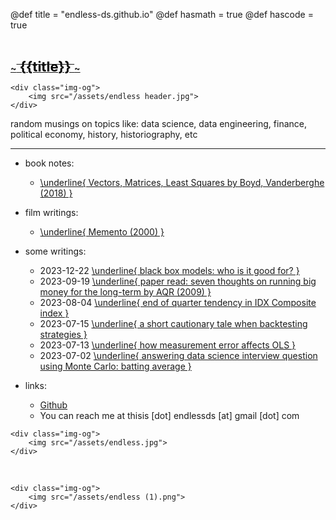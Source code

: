 @def title = "endless-ds.github.io"
@def hasmath = true
@def hascode = true

&#8287;
&#8287;

**[
    ~~~<span style="color:black; font-size:22px"> {{title}} </span>~~~
](/)**

~~~
<div class="img-og">
    <img src="/assets/endless header.jpg">
</div>
~~~

random musings on topics like: data science, data engineering, finance, political economy, history, historiography, etc

---

* book notes:
  * [\underline{ Vectors, Matrices, Least Squares by Boyd, Vanderberghe (2018) }](/pages/notes/vmls-boyd-vanderberghe-2018)

* film writings:
  * [\underline{ Memento (2000) }](/pages/film/memento)

* some writings:
  * 2023-12-22 [\underline{ black box models: who is it good for? }](/pages/2023-12-22-black-box-models-who-is-it-good-for)
  * 2023-09-19 [\underline{ paper read: seven thoughts on running big money for the long-term by AQR (2009) }](/pages/2023-09-19-paper-read-AQR-seven-thoughts)
  * 2023-08-04 [\underline{ end of quarter tendency in IDX Composite index }](/pages/2023-08-04-eoq-tendency-IDX)
  * 2023-07-15 [\underline{ a short cautionary tale when backtesting strategies }](/pages/2023-07-15-backtesting-tale)
  * 2023-07-13 [\underline{ how measurement error affects OLS }](/pages/2023-07-13-ols-measurement-error)
  * 2023-07-02 [\underline{ answering data science interview question using Monte Carlo: batting average }](/pages/2023-07-02-mc-batting-prob)

* links:
  * [Github](https://github.com/endless-ds)
  * You can reach me at thisis [dot] endlessds [at] gmail [dot] com
&#8287;

~~~
<div class="img-og">
    <img src="/assets/endless.jpg">
</div>
~~~

&#8287;

~~~
<div class="img-og">
    <img src="/assets/endless (1).png">
</div>
~~~
